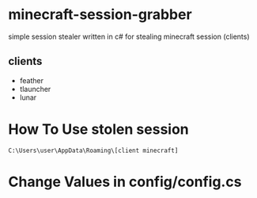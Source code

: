 # minecraft-session-grabber
simple session stealer written in c# for stealing minecraft session (clients)

## clients
- feather
- tlauncher
- lunar

# How To Use stolen session

```C:\Users\user\AppData\Roaming\[client minecraft]```

# Change Values in  config/config.cs
